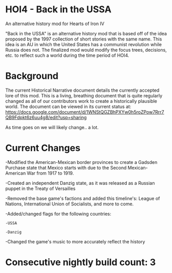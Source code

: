 # HOI4 - Back in the USSA
An alternative history mod for Hearts of Iron IV

"Back in the USSA" is an alternative history mod that is based off of the idea proposed by the 1997 collection of short stories with the same name. This idea is an AU in which the United States has a communist revolution while Russia does not. The finalized mod would modify the focus trees, decisions, etc. to reflect such a world during the time period of HOI4.

# Background
The current Historical Narrative document details the currently accepted lore of this mod. This is a living, breathing document that is quite regularly changed as all of our contributors work to create a historically plausible world.
The document can be viewed in its current status at: https://docs.google.com/document/d/1WNStQGZBhPXYw0h5roZPow7Rrr7QB9Fdpkt6z6uu4g8/edit?usp=sharing
  
As time goes on we will likely change.. a lot.
# Current Changes
  -Modified the American-Mexican border provinces to create a Gadsden Purchase state that Mexico starts with due to the Second Mexican-American War from 1917 to 1919.
  
  -Created an independent Danzig state, as it was released as a Russian puppet in the Treaty of Versailles
  
  -Removed the base game's factions and added this timeline's: League of Nations, International Union of Socialists, and more to come.
  
  -Added/changed flags for the following countries:
    
    -USSA
    
    -Danzig
    
  -Changed the game's music to more accurately reflect the history
  
  # Consecutive nightly build count: 3
